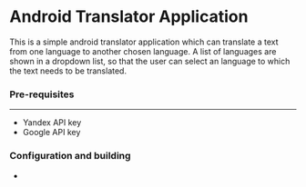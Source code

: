 # Android Translator Application

 This is a simple android translator application which can translate a text from one language to another chosen language.
A list of languages are shown in a dropdown list, so that the user can select an language to which the text needs to be translated.

### Pre-requisites
---
 - Yandex API key
 - Google API key
 
### Configuration and building

 - 

 
